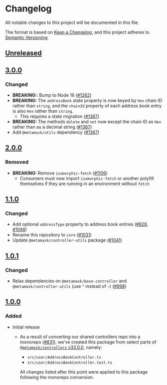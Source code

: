 # Changelog
All notable changes to this project will be documented in this file.

The format is based on [Keep a Changelog](https://keepachangelog.com/en/1.0.0/),
and this project adheres to [Semantic Versioning](https://semver.org/spec/v2.0.0.html).

## [Unreleased]

## [3.0.0]
### Changed
- **BREAKING:**: Bump to Node 16 ([#1262](https://github.com/mcmire/core/pull/1262))
- **BREAKING:** The `addressBook` state property is now keyed by `Hex` chain ID rather than `string`, and the `chainId` property of each address book entry is also `Hex` rather than `string`.
  - This requires a state migration ([#1367](https://github.com/mcmire/core/pull/1367))
- **BREAKING:** The methods `delete` and `set` now except the chain ID as `Hex` rather than as a decimal string ([#1367](https://github.com/mcmire/core/pull/1367))
- Add `@metamask/utils` dependency ([#1367](https://github.com/mcmire/core/pull/1367))

## [2.0.0]
### Removed
- **BREAKING:** Remove `isomorphic-fetch` ([#1106](https://github.com/MetaMask/controllers/pull/1106))
  - Consumers must now import `isomorphic-fetch` or another polyfill themselves if they are running in an environment without `fetch`

## [1.1.0]
### Changed
- Add optional `addressType` property to address book entries ([#828](https://github.com/MetaMask/controllers/pull/828), [#1068](https://github.com/mcmire/core/pull/1068))
- Rename this repository to `core` ([#1031](https://github.com/MetaMask/controllers/pull/1031))
- Update `@metamask/controller-utils` package ([#1041](https://github.com/MetaMask/controllers/pull/1041)) 

## [1.0.1]
### Changed
- Relax dependencies on `@metamask/base-controller` and `@metamask/controller-utils` (use `^` instead of `~`) ([#998](https://github.com/mcmire/core/pull/998))

## [1.0.0]
### Added
- Initial release
  - As a result of converting our shared controllers repo into a monorepo ([#831](https://github.com/mcmire/core/pull/831)), we've created this package from select parts of [`@metamask/controllers` v33.0.0](https://github.com/mcmire/core/tree/v33.0.0), namely:
    - `src/user/AddressBookController.ts`
    - `src/user/AddressBookController.test.ts`

    All changes listed after this point were applied to this package following the monorepo conversion.

[Unreleased]: https://github.com/mcmire/core/compare/@metamask/address-book-controller@3.0.0...HEAD
[3.0.0]: https://github.com/mcmire/core/compare/@metamask/address-book-controller@2.0.0...@metamask/address-book-controller@3.0.0
[2.0.0]: https://github.com/mcmire/core/compare/@metamask/address-book-controller@1.1.0...@metamask/address-book-controller@2.0.0
[1.1.0]: https://github.com/mcmire/core/compare/@metamask/address-book-controller@1.0.1...@metamask/address-book-controller@1.1.0
[1.0.1]: https://github.com/mcmire/core/compare/@metamask/address-book-controller@1.0.0...@metamask/address-book-controller@1.0.1
[1.0.0]: https://github.com/mcmire/core/releases/tag/@metamask/address-book-controller@1.0.0
